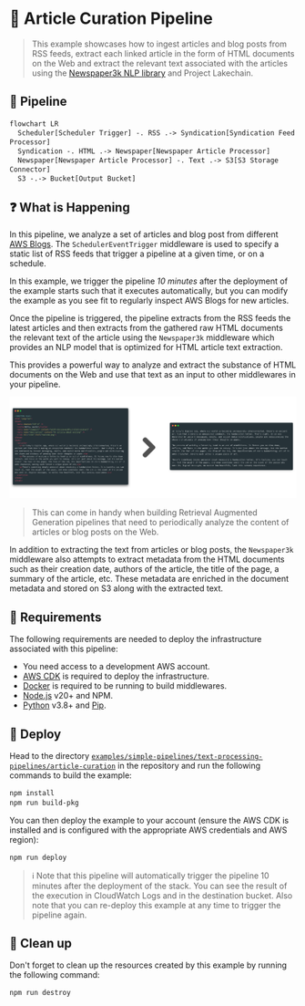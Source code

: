 # 📖 Article Curation Pipeline

> This example showcases how to ingest articles and blog posts from RSS feeds, extract each linked article in the form of HTML documents on the Web and extract the relevant text associated with the articles using the [Newspaper3k NLP library](https://newspaper.readthedocs.io/en/latest/) and Project Lakechain.

## :dna: Pipeline

```mermaid
flowchart LR
  Scheduler[Scheduler Trigger] -. RSS .-> Syndication[Syndication Feed Processor]
  Syndication -. HTML .-> Newspaper[Newspaper Article Processor]
  Newspaper[Newspaper Article Processor] -. Text .-> S3[S3 Storage Connector]
  S3 -.-> Bucket[Output Bucket]
```

## ❓ What is Happening

In this pipeline, we analyze a set of articles and blog post from different [AWS Blogs](https://aws.amazon.com/blogs/). The `SchedulerEventTrigger` middleware is used to specify a static list of RSS feeds that trigger a pipeline at a given time, or on a schedule.

In this example, we trigger the pipeline _10 minutes_ after the deployment of the example starts such that it executes automatically, but you can modify the example as you see fit to regularly inspect AWS Blogs for new articles.

Once the pipeline is triggered, the pipeline extracts from the RSS feeds the latest articles and then extracts from the gathered raw HTML documents the relevant text of the article using the `Newspaper3k` middleware which provides an NLP model that is optimized for HTML article text extraction.

This provides a powerful way to analyze and extract the substance of HTML documents on the Web and use that text as an input to other middlewares in your pipeline.

<p align="center">
  <img src="assets/html-to-text.png">
</p>

> This can come in handy when building Retrieval Augmented Generation pipelines that need to periodically analyze the content of articles or blog posts on the Web.

In addition to extracting the text from articles or blog posts, the `Newspaper3k` middleware also attempts to extract metadata from the HTML documents such as their creation date, authors of the article, the title of the page, a summary of the article, etc. These metadata are enriched in the document metadata and stored on S3 along with the extracted text.

## 📝 Requirements

The following requirements are needed to deploy the infrastructure associated with this pipeline:

- You need access to a development AWS account.
- [AWS CDK](https://docs.aws.amazon.com/cdk/latest/guide/getting_started.html#getting_started_install) is required to deploy the infrastructure.
- [Docker](https://docs.docker.com/get-docker/) is required to be running to build middlewares.
- [Node.js](https://nodejs.org/en/download/) v20+ and NPM.
- [Python](https://www.python.org/downloads/) v3.8+ and [Pip](https://pip.pypa.io/en/stable/installation/).

## 🚀 Deploy

Head to the directory [`examples/simple-pipelines/text-processing-pipelines/article-curation`](/examples/simple-pipelines/text-processing-pipelines/article-curation) in the repository and run the following commands to build the example:

```bash
npm install
npm run build-pkg
```

You can then deploy the example to your account (ensure the AWS CDK is installed and is configured with the appropriate AWS credentials and AWS region):

```bash
npm run deploy
```

> ℹ️ Note that this pipeline will automatically trigger the pipeline 10 minutes after the deployment of the stack. You can see the result of the execution in CloudWatch Logs and in the destination bucket. Also note that you can re-deploy this example at any time to trigger the pipeline again.

## 🧹 Clean up

Don't forget to clean up the resources created by this example by running the following command:

```bash
npm run destroy
```
